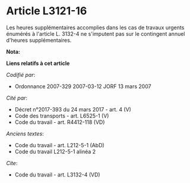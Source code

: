 # Article L3121-16

Les heures supplémentaires accomplies dans les cas de travaux urgents énumérés à l'article L. 3132-4 ne s'imputent pas sur le
contingent annuel d'heures supplémentaires.

**Nota:**



**Liens relatifs à cet article**

_Codifié par_:

  - Ordonnance 2007-329 2007-03-12 JORF 13 mars 2007

_Cité par_:

  - Décret n°2017-393 du 24 mars 2017 - art. 4 (V)
  - Code des transports - art. L6525-1 (V)
  - Code du travail - art. R4412-118 (VD)

_Anciens textes_:

  - Code du travail - art. L212-5-1 (AbD)
  - Code du travail L212-5-1 alinéa 2

_Cite_:

  - Code du travail - art. L3132-4 (VD)

